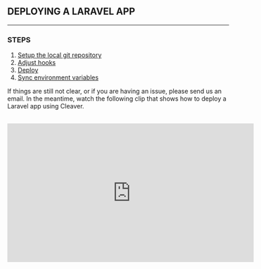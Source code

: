 ## DEPLOYING A LARAVEL APP
---

### STEPS
1. [Setup the local git repository][setup-repo]
2. [Adjust hooks][adjust-hooks]
3. [Deploy][deploy]
4. [Sync environment variables][sync-env]

If things are still not clear, or if you are having an issue, please send us an email. In the meantime, watch the following clip that shows how to deploy a Laravel app using Cleaver.

<br/>

<iframe width="560" height="315" src="https://www.youtube-nocookie.com/embed/pdzvB1Et0-c?rel=0&amp;showinfo=0" frameborder="0" allowfullscreen></iframe>

[setup-repo]: ../Local%20Repository.md
[adjust-hooks]: ../Hooks.md
[deploy]: ../README.md
[sync-env]: ../Environment%20Variables.md


